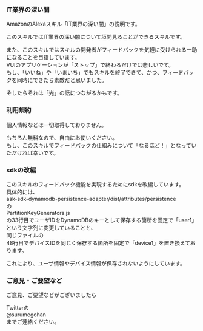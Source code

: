 ### IT業界の深い闇

AmazonのAlexaスキル「IT業界の深い闇」の説明です。


このスキルではIT業界の深い闇について垣間見ることができるスキルです。  
  
また、このスキルではスキルの開発者がフィードバックを気軽に受けられる一助になることを目指しています。  
VUIのアプリケーションが「ストップ」で終わるだけでは悲しいです。  
もし、「いいね」や「いまいち」でもスキルを終了できて、かつ、フィードバックを同時にできたら素敵だと思いました。    
  
そしたらそれは「光」の話につながるかもです。  
  
  
### 利用規約

個人情報などは一切取得しておりません。    
    
もちろん無料なので、自由にお使いください。  
もし、このスキルでフィードバックの仕組みについて「なるほど！」となっていただければ幸いです。  


### sdkの改編

このスキルのフィードバック機能を実現するためにsdkを改編しています。  
具体的には、  
ask-sdk-dynamodb-persistence-adapter/dist/attributes/persistence  
の  
PartitionKeyGenerators.js  
の33行目でユーザIDをDynamoDBのキーとして保存する箇所を固定で「user1」という文字列に変更していることと、  
同じファイルの  
48行目でデバイスIDを同じく保存する箇所を固定で「device1」を置き換えております。  
  
これにより、ユーザ情報やデバイス情報が保存されないようにしています。  
  

### ご意見・ご要望など

ご意見、ご要望などがございましたら  

Twitterの  
@surumegohan  
までご連絡ください。
  
